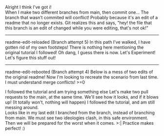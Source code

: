 

Alright I think I've got i!  
When I make two different branches from main, then commit one...
The branch that wasn't commited will conflict!
Probably because it's an edit of a readme that no longer exists.
Git realizes this and says, "hey! the file that this branch is an edit of changed while you were editing, that's not ok!"
************
readme-edit-reloaded (Branch attempt 5)
In this path I've walked, I have gotten rid of my own footsteps!
There is nothing here mentioning the original tutorial I followed!
Oh dang, I guess there is now.
Let's Experiment!
Let's figure this stuff out!
************
readme-edit-rebooted (Branch attempt 4)
Below is a mess of two edits of the original readme!
Now I'm looking to recreate the scenario from last time.
I must understand merge conflicts! >=0

I followed the tutorial and am trying something else
Let's make two pull requests to the main, at the same time.
We'll see how it looks, and if it blows up! (It totally won't, nothing will happen)
I followed the tutorial, and am still messing around.  
Looks like in my last edit I branched from the branch, instead of branching from main.
We must see two ideologies clash, in this safe environment.
Then we will be prepared for the worst when it comes. >:|
Practice makes perfect! :)
